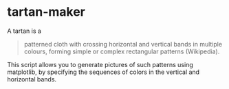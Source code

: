 # tartan-maker
A tartan is a
> patterned cloth with crossing horizontal and vertical bands in multiple colours, forming simple or complex rectangular patterns (Wikipedia).

This script allows you to generate pictures of such patterns using matplotlib, by specifying the sequences of colors in the vertical and horizontal bands.
